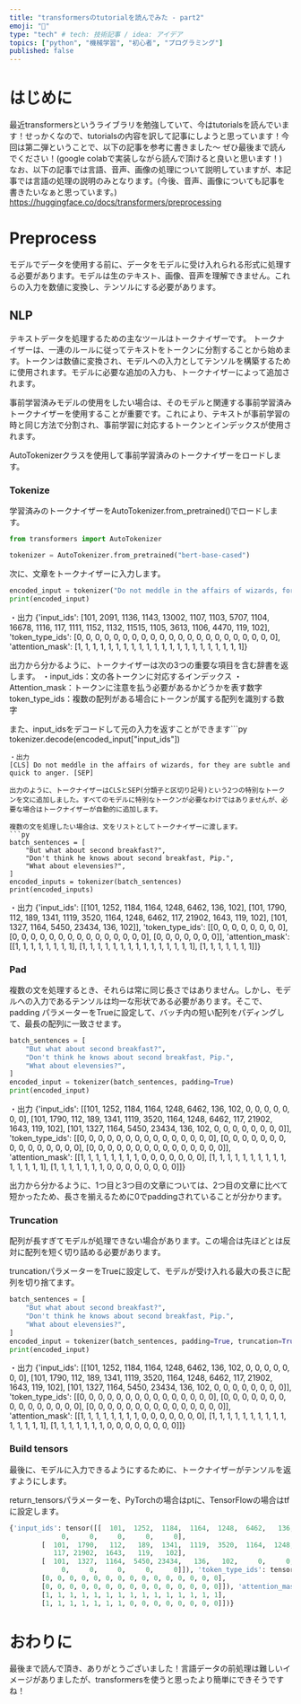 ```yaml
---
title: "transformersのtutorialを読んでみた - part2"
emoji: "🦔"
type: "tech" # tech: 技術記事 / idea: アイデア
topics: ["python", "機械学習", "初心者", "プログラミング"]
published: false
---
```

# はじめに
最近transformersというライブラリを勉強していて、今はtutorialsを読んでいます！せっかくなので、tutorialsの内容を訳して記事にしようと思っています！今回は第二弾ということで、以下の記事を参考に書きました～ ぜひ最後まで読んでください！(google colabで実装しながら読んで頂けると良いと思います！)
なお、以下の記事では言語、音声、画像の処理について説明していますが、本記事では言語の処理の説明のみとなります。(今後、音声、画像についても記事を書きたいなぁと思っています。)
https://huggingface.co/docs/transformers/preprocessing

# Preprocess
モデルでデータを使用する前に、データをモデルに受け入れられる形式に処理する必要があります。モデルは生のテキスト、画像、音声を理解できません。これらの入力を数値に変換し、テンソルにする必要があります。

## NLP
テキストデータを処理するための主なツールはトークナイザーです。 トークナイザーは、一連のルールに従ってテキストをトークンに分割することから始めます。トークンは数値に変換され、モデルへの入力としてテンソルを構築するために使用されます。モデルに必要な追加の入力も、トークナイザーによって追加されます。

事前学習済みモデルの使用をしたい場合は、そのモデルと関連する事前学習済みトークナイザーを使用することが重要です。これにより、テキストが事前学習の時と同じ方法で分割され、事前学習に対応するトークンとインデックスが使用されます。

AutoTokenizerクラスを使用して事前学習済みのトークナイザーをロードします。

### Tokenize
学習済みのトークナイザーをAutoTokenizer.from_pretrained()でロードします。
```py
from transformers import AutoTokenizer

tokenizer = AutoTokenizer.from_pretrained("bert-base-cased")
```

次に、文章をトークナイザーに入力します。
```py
encoded_input = tokenizer("Do not meddle in the affairs of wizards, for they are subtle and quick to anger.")
print(encoded_input)
```
・出力
{'input_ids': [101, 2091, 1136, 1143, 13002, 1107, 1103, 5707, 1104, 16678, 1116, 117, 1111, 1152, 1132, 11515, 1105, 3613, 1106, 4470, 119, 102], 'token_type_ids': [0, 0, 0, 0, 0, 0, 0, 0, 0, 0, 0, 0, 0, 0, 0, 0, 0, 0, 0, 0, 0, 0], 'attention_mask': [1, 1, 1, 1, 1, 1, 1, 1, 1, 1, 1, 1, 1, 1, 1, 1, 1, 1, 1, 1, 1, 1]}

出力から分かるように、トークナイザーは次の3つの重要な項目を含む辞書を返します。
・input_ids：文の各トークンに対応するインデックス
・Attention_mask：トークンに注意を払う必要があるかどうかを表す数字
token_type_ids：複数の配列がある場合にトークンが属する配列を識別する数字

また、input_idsをデコードして元の入力を返すことができます```py
tokenizer.decode(encoded_input["input_ids"])
```
・出力
[CLS] Do not meddle in the affairs of wizards, for they are subtle and quick to anger. [SEP]

出力のように、トークナイザーはCLSとSEP(分類子と区切り記号)という2つの特別なトークンを文に追加しました。すべてのモデルに特別なトークンが必要なわけではありませんが、必要な場合はトークナイザーが自動的に追加します。

複数の文を処理したい場合は、文をリストとしてトークナイザーに渡します。
```py
batch_sentences = [
    "But what about second breakfast?",
    "Don't think he knows about second breakfast, Pip.",
    "What about elevensies?",
]
encoded_inputs = tokenizer(batch_sentences)
print(encoded_inputs)
```
・出力
{'input_ids': [[101, 1252, 1184, 1164, 1248, 6462, 136, 102], [101, 1790, 112, 189, 1341, 1119, 3520, 1164, 1248, 6462, 117, 21902, 1643, 119, 102], [101, 1327, 1164, 5450, 23434, 136, 102]], 'token_type_ids': [[0, 0, 0, 0, 0, 0, 0, 0], [0, 0, 0, 0, 0, 0, 0, 0, 0, 0, 0, 0, 0, 0, 0], [0, 0, 0, 0, 0, 0, 0]], 'attention_mask': [[1, 1, 1, 1, 1, 1, 1, 1], [1, 1, 1, 1, 1, 1, 1, 1, 1, 1, 1, 1, 1, 1, 1], [1, 1, 1, 1, 1, 1, 1]]}

### Pad
複数の文を処理するとき、それらは常に同じ長さではありません。しかし、モデルへの入力であるテンソルは均一な形状である必要があります。そこで、padding パラメーターをTrueに設定して、バッチ内の短い配列をパディングして、最長の配列に一致させます。
```py
batch_sentences = [
    "But what about second breakfast?",
    "Don't think he knows about second breakfast, Pip.",
    "What about elevensies?",
]
encoded_input = tokenizer(batch_sentences, padding=True)
print(encoded_input)
```
・出力
{'input_ids': [[101, 1252, 1184, 1164, 1248, 6462, 136, 102, 0, 0, 0, 0, 0, 0, 0], [101, 1790, 112, 189, 1341, 1119, 3520, 1164, 1248, 6462, 117, 21902, 1643, 119, 102], [101, 1327, 1164, 5450, 23434, 136, 102, 0, 0, 0, 0, 0, 0, 0, 0]], 'token_type_ids': [[0, 0, 0, 0, 0, 0, 0, 0, 0, 0, 0, 0, 0, 0, 0], [0, 0, 0, 0, 0, 0, 0, 0, 0, 0, 0, 0, 0, 0, 0], [0, 0, 0, 0, 0, 0, 0, 0, 0, 0, 0, 0, 0, 0, 0]], 'attention_mask': [[1, 1, 1, 1, 1, 1, 1, 1, 0, 0, 0, 0, 0, 0, 0], [1, 1, 1, 1, 1, 1, 1, 1, 1, 1, 1, 1, 1, 1, 1], [1, 1, 1, 1, 1, 1, 1, 0, 0, 0, 0, 0, 0, 0, 0]]}

出力から分かるように、1つ目と3つ目の文章については、2つ目の文章に比べて短かったため、長さを揃えるために0でpaddingされていることが分かります。

### Truncation
配列が長すぎてモデルが処理できない場合があります。この場合は先ほどとは反対に配列を短く切り詰める必要があります。

truncationパラメーターをTrueに設定して、モデルが受け入れる最大の長さに配列を切り捨てます。
```py
batch_sentences = [
    "But what about second breakfast?",
    "Don't think he knows about second breakfast, Pip.",
    "What about elevensies?",
]
encoded_input = tokenizer(batch_sentences, padding=True, truncation=True)
print(encoded_input)
```
・出力
{'input_ids': [[101, 1252, 1184, 1164, 1248, 6462, 136, 102, 0, 0, 0, 0, 0, 0, 0], [101, 1790, 112, 189, 1341, 1119, 3520, 1164, 1248, 6462, 117, 21902, 1643, 119, 102], [101, 1327, 1164, 5450, 23434, 136, 102, 0, 0, 0, 0, 0, 0, 0, 0]], 'token_type_ids': [[0, 0, 0, 0, 0, 0, 0, 0, 0, 0, 0, 0, 0, 0, 0], [0, 0, 0, 0, 0, 0, 0, 0, 0, 0, 0, 0, 0, 0, 0], [0, 0, 0, 0, 0, 0, 0, 0, 0, 0, 0, 0, 0, 0, 0]], 'attention_mask': [[1, 1, 1, 1, 1, 1, 1, 1, 0, 0, 0, 0, 0, 0, 0], [1, 1, 1, 1, 1, 1, 1, 1, 1, 1, 1, 1, 1, 1, 1], [1, 1, 1, 1, 1, 1, 1, 0, 0, 0, 0, 0, 0, 0, 0]]}

### Build tensors
最後に、モデルに入力できるようにするために、トークナイザーがテンソルを返すようにします。

return_tensorsパラメーターを、PyTorchの場合はptに、TensorFlowの場合はtfに設定します。
```py
{'input_ids': tensor([[  101,  1252,  1184,  1164,  1248,  6462,   136,   102,     0,     0,
             0,     0,     0,     0,     0],
        [  101,  1790,   112,   189,  1341,  1119,  3520,  1164,  1248,  6462,
           117, 21902,  1643,   119,   102],
        [  101,  1327,  1164,  5450, 23434,   136,   102,     0,     0,     0,
             0,     0,     0,     0,     0]]), 'token_type_ids': tensor([[0, 0, 0, 0, 0, 0, 0, 0, 0, 0, 0, 0, 0, 0, 0],
        [0, 0, 0, 0, 0, 0, 0, 0, 0, 0, 0, 0, 0, 0, 0],
        [0, 0, 0, 0, 0, 0, 0, 0, 0, 0, 0, 0, 0, 0, 0]]), 'attention_mask': tensor([[1, 1, 1, 1, 1, 1, 1, 1, 0, 0, 0, 0, 0, 0, 0],
        [1, 1, 1, 1, 1, 1, 1, 1, 1, 1, 1, 1, 1, 1, 1],
        [1, 1, 1, 1, 1, 1, 1, 0, 0, 0, 0, 0, 0, 0, 0]])}
```

# おわりに
最後まで読んで頂き、ありがとうございました！言語データの前処理は難しいイメージがありましたが、transformersを使うと思ったより簡単にできそうですね！